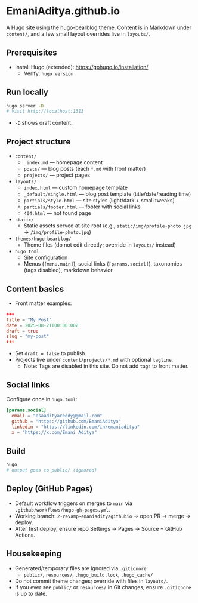 # EmaniAditya.github.io

A Hugo site using the hugo-bearblog theme. Content is in Markdown under `content/`, and a few small layout overrides live in `layouts/`.

## Prerequisites

- Install Hugo (extended): https://gohugo.io/installation/
  - Verify: `hugo version`

## Run locally

```bash
hugo server -D
# Visit http://localhost:1313
```

- `-D` shows draft content.

## Project structure

- `content/`
  - `_index.md` — homepage content
  - `posts/` — blog posts (each `*.md` with front matter)
  - `projects/` — project pages
- `layouts/`
  - `index.html` — custom homepage template
  - `_default/single.html` — blog post template (title/date/reading time)
  - `partials/style.html` — site styles (light/dark + small tweaks)
  - `partials/footer.html` — footer with social links
  - `404.html` — not found page
- `static/`
  - Static assets served at site root (e.g., `static/img/profile-photo.jpg` → `/img/profile-photo.jpg`)
- `themes/hugo-bearblog/`
  - Theme files (do not edit directly; override in `layouts/` instead)
- `hugo.toml`
  - Site configuration
  - Menus (`[menu.main]`), social links (`[params.social]`), taxonomies (tags disabled), markdown behavior

## Content basics

- Front matter examples:

```toml
+++
title = "My Post"
date = 2025-08-21T00:00:00Z
draft = true
slug = "my-post"
+++
```

- Set `draft = false` to publish.
- Projects live under `content/projects/*.md` with optional `tagline`.
  - Note: Tags are disabled in this site. Do not add `tags` to front matter.

## Social links

Configure once in `hugo.toml`:

```toml
[params.social]
  email = "esaadityareddy@gmail.com"
  github = "https://github.com/EmaniAditya"
  linkedin = "https://linkedin.com/in/emaniaditya"
  x = "https://x.com/Emani_Aditya"
```

## Build

```bash
hugo
# output goes to public/ (ignored)
```

## Deploy (GitHub Pages)

- Default workflow triggers on merges to `main` via `.github/workflows/hugo-gh-pages.yml`.
- Working branch: `2-revamp-emaniadityagithubio` → open PR → merge → deploy.
- After first deploy, ensure repo Settings → Pages → Source = GitHub Actions.

## Housekeeping

- Generated/temporary files are ignored via `.gitignore`:
  - `public/`, `resources/`, `.hugo_build.lock`, `.hugo_cache/`
- Do not commit theme changes; override with files in `layouts/`.
- If you ever see `public/` or `resources/` in Git changes, ensure `.gitignore` is up to date.
